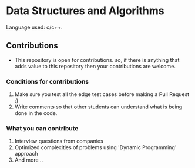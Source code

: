 # Data Structures and Algorithms

Language used: c/c++.

## Contributions
* This repository is open for contributions. so, if there is anything that adds value to this repository then your contributions are welcome.

### Conditions for contributions
1. Make sure you test all the edge test cases before making a Pull Request :)
2. Write comments so that other students can understand what is being done in the code.

### What you can contribute
1. Interview questions from companies
2. Optimized complexities of problems using 'Dynamic Programming' approach
3. And more ..
